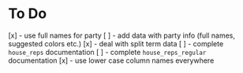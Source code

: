 # To Do

[x] - use full names for party
[ ] - add data with party info (full names, suggested colors etc.)
[x] - deal with split term data
[ ] - complete `house_reps` documentation
[ ] - complete `house_reps_regular` documentation
[x] - use lower case column names everywhere